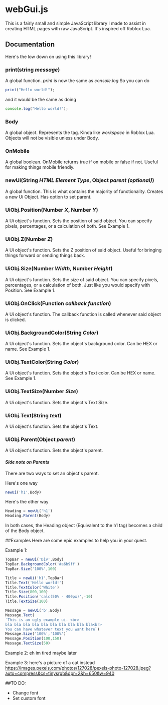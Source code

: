 <h1>webGui.js</h1>

This is a fairly small and simple JavaScript library I made to assist in creating HTML pages with raw JavaScript.
It's inspired off Roblox Lua.

## **Documentation**
Here's the low down on using this library!


### print(string *message*)
A global function.
*print* is now the same as *console.log*
So you can do 
```js
print("Hello world!");
```
and it would be the same as doing
```js
console.log("Hello world!");
```

### Body
A global object.
Represents the <body> tag.
Kinda like *workspace* in Roblox Lua.
Objects will not be visible unless under Body.

### OnMobile
A global boolean.
OnMobile returns true if on mobile or false if not.
Useful for making things mobile friendly.

### newUi(String *HTML Element Type*, Object *parent (optional)*)
A global function.
This is what contains the majority of functionality.
Creates a new Ui Object.
Has option to set parent.

### UiObj.**Position**(Number *X*, Number *Y*)
A Ui object's function.
Sets the position of said object.
You can specify pixels, percentages, or a calculation of both.
See Example 1.

### UiObj.**Z**(Number *Z*)
A Ui object's function.
Sets the Z position of said object.
Useful for bringing things forward or sending things back.

### UiObj.**Size**(Number *Width*, Number *Height*)
A Ui object's function.
Sets the size of said object.
You can specify pixels, percentages, or a calculation of both.
Just like you would specify with Position.
See Example 1.

### UiObj.**OnClick**(Function *callback function*)
A Ui object's function.
The callback function is called whenever said object is clicked.

### UiObj.**BackgroundColor**(String *Color*)
A Ui object's function.
Sets the object's background color.
Can be HEX or name.
See Example 1.

### UiObj.**TextColor**(String *Color*)
A Ui object's function.
Sets the object's Text color.
Can be HEX or name.
See Example 1.

### UiObj.**TextSize**(Number *Size*)
A Ui object's function.
Sets the object's Text Size.

### UiObj.**Text**(String *text*)
A Ui object's function.
Sets the object's Text.

### UiObj.**Parent**(Object *parent*)
A Ui object's function.
Sets the object's parent.


#### *Side note on Parents*
There are two ways to set an object's parent.

Here's one way
```js
newUi('h1',Body)
```
Here's the other way
```js
Heading = newUi('h1')
Heading.Parent(Body)
```
In both cases, the Heading object (Equivalent to the h1 tag) becomes a child of the Body object.


##Examples
Here are some epic examples to help you in your quest.

Example 1:
```js
TopBar = newUi('Div',Body)
TopBar.BackgroundColor('#a6b9ff')
TopBar.Size('100%',100)

Title = newUi('h1',TopBar)
Title.Text('Hello world!')
Title.TextColor('White')
Title.Size(800,100)
Title.Position('calc(50% - 400px)',-10)
Title.TextSize(100)

Message = newUi('b',Body)
Message.Text(
`This is an ugly example ui. <br>
bla bla bla bla bla bla bla bla bla bla<br>
You can have whatever text you want here`)
Message.Size('100%','100%')
Message.Position(100,150)
Message.TextSize(50)
```

Example 2:
eh im tired maybe later

Example 3:
here's a picture of a cat instead
https://images.pexels.com/photos/127028/pexels-photo-127028.jpeg?auto=compress&cs=tinysrgb&dpr=2&h=650&w=940



##TO DO:
- Change font
- Set custom font








